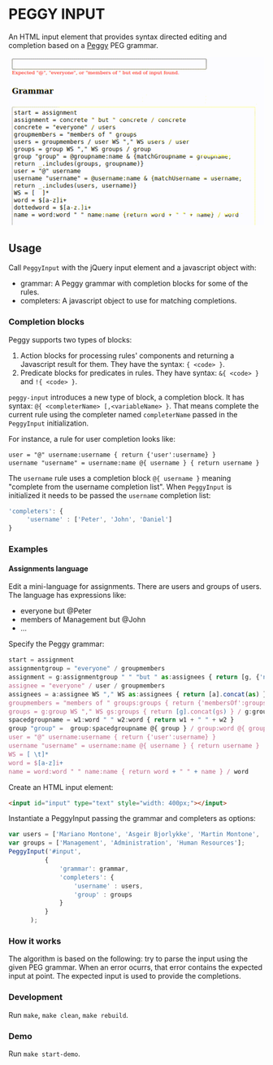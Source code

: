 # PEGGY INPUT

An HTML input element that provides syntax directed editing and completion based on a [Peggy](https://peggyjs.org/) PEG grammar.

![PeggyInput](docs/peggy-input.gif)

## Usage

Call `PeggyInput` with the jQuery input element and a javascript object with:

- grammar: A Peggy grammar with completion blocks for some of the rules.
- completers: A javascript object to use for matching completions.

### Completion blocks

Peggy supports two types of blocks:
1. Action blocks for processing rules' components and returning a Javascript result for them. They have the syntax: `{ <code> }`.
2. Predicate blocks for predicates in rules. They have syntax: `&{ <code> }` and `!{ <code> }`.

`peggy-input` introduces a new type of block, a completion block. 
It has syntax: `@{ <completerName> [,<variableName> }`.
That means complete the current rule using the completer named `completerName` passed in the `PeggyInput` initialization.

For instance, a rule for user completion looks like:
```
user = "@" username:username { return {'user':username} }
username "username" = username:name @{ username } { return username }
```

The `username` rule uses a completion block `@{ username }` meaning "complete from the username completion list".
When `PeggyInput` is initialized it needs to be passed the `username` completion list: 
```javascript
'completers': {
     'username' : ['Peter', 'John', 'Daniel']
}
```

### Examples

#### Assignments language

Edit a mini-language for assignments. There are users and groups of users.
The language has expressions like:
- everyone but @Peter
- members of Management but @John
- ...

Specify the Peggy grammar:

```javascript
start = assignment
assignmentgroup = "everyone" / groupmembers
assignment = g:assignmentgroup " " "but " as:assignees { return [g, {'not': as}] } / assignees
assignee = "everyone" / user / groupmembers
assignees = a:assignee WS "," WS as:assignees { return [a].concat(as) } / a:assignee { return [a] }
groupmembers = "members of " groups:groups { return {'membersOf':groups} }
groups = g:group WS "," WS gs:groups { return [g].concat(gs) } / g:group { return [g] }
spacedgroupname = w1:word " " w2:word { return w1 + " " + w2 }
group "group" =  group:spacedgroupname @{ group } / group:word @{ group }
user = "@" username:username { return {'user':username} }
username "username" = username:name @{ username } { return username }
WS = [ \t]*
word = $[a-z]i+
name = word:word " " name:name { return word + " " + name } / word
```

Create an HTML input element:

```html
<input id="input" type="text" style="width: 400px;"></input>
```

Instantiate a PeggyInput passing the grammar and completers as options:

```javascript
var users = ['Mariano Montone', 'Asgeir Bjorlykke', 'Martin Montone', 'Fernando Berretti'];
var groups = ['Management', 'Administration', 'Human Resources'];
PeggyInput('#input',
          {
              'grammar': grammar,
              'completers': {
                  'username' : users,
                  'group' : groups
              }
          }
      );
```

### How it works

The algorithm is based on the following: try to parse the input using the given PEG grammar. When an error ocurrs, that error contains the expected input at point. The expected input is used to provide the completions.

### Development

Run `make`, `make clean`, `make rebuild`.

### Demo

Run `make start-demo`.
